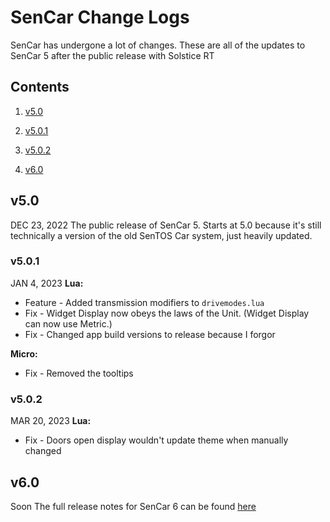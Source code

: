 # SenCar Change Logs

  

SenCar has undergone a lot of changes. These are all of the updates to SenCar 5 after the public release with Solstice RT

  

## Contents

1. [v5.0](#v5.0)

1. [v5.0.1](#v5.0.1)

2. [v5.0.2](#v5.0.2)

3. [v6.0](#v6.0)
  

## v5.0
DEC 23, 2022
The public release of SenCar 5. Starts at 5.0 because it's still technically a version of the old SenTOS Car system, just heavily updated.

  

### v5.0.1
JAN 4, 2023
**Lua:**
- Feature - Added transmission modifiers to `drivemodes.lua`
- Fix - Widget Display now obeys the laws of the Unit. (Widget Display can now use Metric.)
- Fix - Changed app build versions to release because I forgor

**Micro:**
- Fix - Removed the tooltips

### v5.0.2
MAR 20, 2023
**Lua:**
- Fix - Doors open display wouldn't update theme when manually changed

## v6.0
Soon
The full release notes for SenCar 6 can be found [here](./car6logfull.md)